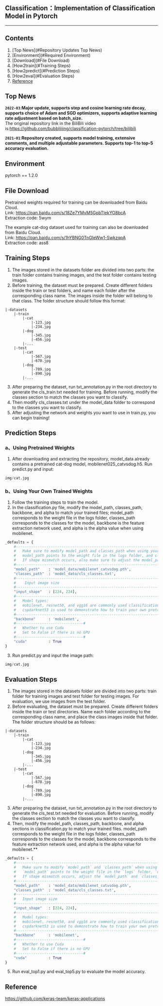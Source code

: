 ## Classification：Implementation of Classification Model in Pytorch
---

## Contents
1. [Top News](#Repository Updates Top News)
2. [Environment](#Required Environment)
3. [Download](#File Download)
4. [How2train](#Training Steps)
5. [How2predict](#Prediction Steps)
6. [How2eval](#Evaluation Steps)
7. [Reference](#Reference)

## Top News
**`2022-03`**:**Major update, supports step and cosine learning rate decay, supports choice of Adam and SGD optimizers, supports adaptive learning rate adjustment based on batch_size.**  
The original repository link in the BiliBili video is:https://github.com/bubbliiiing/classification-pytorch/tree/bilibili

**`2021-01`**:**Repository created, supports model training, extensive comments, and multiple adjustable parameters. Supports top-1 to top-5 accuracy evaluation.**   

## Environment
pytorch == 1.2.0

## File Download
Pretrained weights required for training can be downloaded from Baidu Cloud.     
Link: https://pan.baidu.com/s/18Ze7YMvM5GpbTlekYO8bcA     
Extraction code: 5wym   

The example cat-dog dataset used for training can also be downloaded from Baidu Cloud.   
Link: https://pan.baidu.com/s/1hYBNG0TnGIeWw1-SwkzqpA     
Extraction code: ass8    

## Training Steps
1. The images stored in the datasets folder are divided into two parts: the train folder contains training images, and the test folder contains testing images.  
2. Before training, the dataset must be prepared. Create different folders inside the train or test folders, and name each folder after the corresponding class name. The images inside the folder will belong to that class. The folder structure should follow this format:
```
|-datasets
    |-train
        |-cat
            |-123.jpg
            |-234.jpg
        |-dog
            |-345.jpg
            |-456.jpg
        |-...
    |-test
        |-cat
            |-567.jpg
            |-678.jpg
        |-dog
            |-789.jpg
            |-890.jpg
        |-...
```
3. After preparing the dataset, run txt_annotation.py in the root directory to generate the cls_train.txt needed for training. Before running, modify the classes section to match the classes you want to classify.   
4. Then modify cls_classes.txt under the model_data folder to correspond to the classes you want to classify.  
5. After adjusting the network and weights you want to use in train.py, you can begin training!  

## Prediction Steps
### a、Using Pretrained Weights
1. After downloading and extracting the repository, model_data already contains a pretrained cat-dog model, mobilenet025_catvsdog.h5. Run predict.py and input:  
```python
img/cat.jpg
```
### b、Using Your Own Trained Weights
1. Follow the training steps to train the model.  
2. In the classification.py file, modify the model_path, classes_path, backbone, and alpha to match your trained files; model_path corresponds to the weight file in the logs folder, classes_path corresponds to the classes for the model, backbone is the feature extraction network used, and alpha is the alpha value when using mobilenet.  
```python
_defaults = {
    #--------------------------------------------------------------------------#
    #   Make sure to modify model_path and classes_path when using your own trained model for prediction!
    #   model_path points to the weight file in the logs folder, and classes_path points to the corresponding .txt file in the model_data folder.
    #   If shape mismatch occurs, also make sure to adjust the model_path and classes_path parameters in the training process.
    #--------------------------------------------------------------------------#
    "model_path"    : 'model_data/mobilenet_catvsdog.pth',
    "classes_path"  : 'model_data/cls_classes.txt',
    #--------------------------------------------------------------------#
    #    Input image size
    #--------------------------------------------------------------------#
    "input_shape"   : [224, 224],
    #--------------------------------------------------------------------#
    #   Model types:
    #   mobilenet, resnet50, and vgg16 are commonly used classification networks.
    #   cspdarknet53 is used to demonstrate how to train your own pretrained weights using mini_imagenet.
    #--------------------------------------------------------------------#
    "backbone"      : 'mobilenet',
    #-------------------------------#
    #   Whether to use Cuda
    #   Set to False if there is no GPU
    #-------------------------------#
    "cuda"          : True
}
```
3. Run predict.py and input the image path:  
```python
img/cat.jpg
```  

## Evaluation Steps
1. The images stored in the datasets folder are divided into two parts: train folder for training images and test folder for testing images. For evaluation, we use images from the test folder.  
2. Before evaluating, the dataset must be prepared. Create different folders inside the train or test directories. Name each folder according to the corresponding class name, and place the class images inside that folder. The folder structure should be as follows:
```
|-datasets
    |-train
        |-cat
            |-123.jpg
            |-234.jpg
        |-dog
            |-345.jpg
            |-456.jpg
        |-...
    |-test
        |-cat
            |-567.jpg
            |-678.jpg
        |-dog
            |-789.jpg
            |-890.jpg
        |-...
```
3. After preparing the dataset, run txt_annotation.py in the root directory to generate the cls_test.txt needed for evaluation. Before running, modify the classes section to match the classes you want to classify.   
4. Then, modify the model_path, classes_path, backbone, and alpha sections in classification.py to match your trained files. model_path corresponds to the weight file in the logs folder, classes_path corresponds to the classes for the model, backbone corresponds to the feature extraction network used, and alpha is the alpha value for mobilenet.**  
```python
_defaults = {
    #--------------------------------------------------------------------------#
    #   Make sure to modify `model_path` and `classes_path` when using your own trained model for prediction!
    #   `model_path` points to the weight file in the `logs` folder, `classes_path` points to the `.txt` file in `model_data`.
    #   If shape mismatch occurs, adjust the `model_path` and `classes_path` parameters accordingly.
    #--------------------------------------------------------------------------#
    "model_path"    : 'model_data/mobilenet_catvsdog.pth',
    "classes_path"  : 'model_data/cls_classes.txt',
    #--------------------------------------------------------------------#
    #   Input image size
    #--------------------------------------------------------------------#
    "input_shape"   : [224, 224],
    #--------------------------------------------------------------------#
    #   Model types:
    #   mobilenet, resnet50, and vgg16 are commonly used classification networks.
    #   cspdarknet53 is used to demonstrate how to train your own pretrained weights using mini_imagenet.
    #--------------------------------------------------------------------#
    "backbone"      : 'mobilenet',
    #-------------------------------#
    #   Whether to use Cuda
    #   Set to False if there is no GPU
    #-------------------------------#
    "cuda"          : True
}
```
5. Run eval_top1.py and eval_top5.py to evaluate the model accuracy.

## Reference
https://github.com/keras-team/keras-applications   

